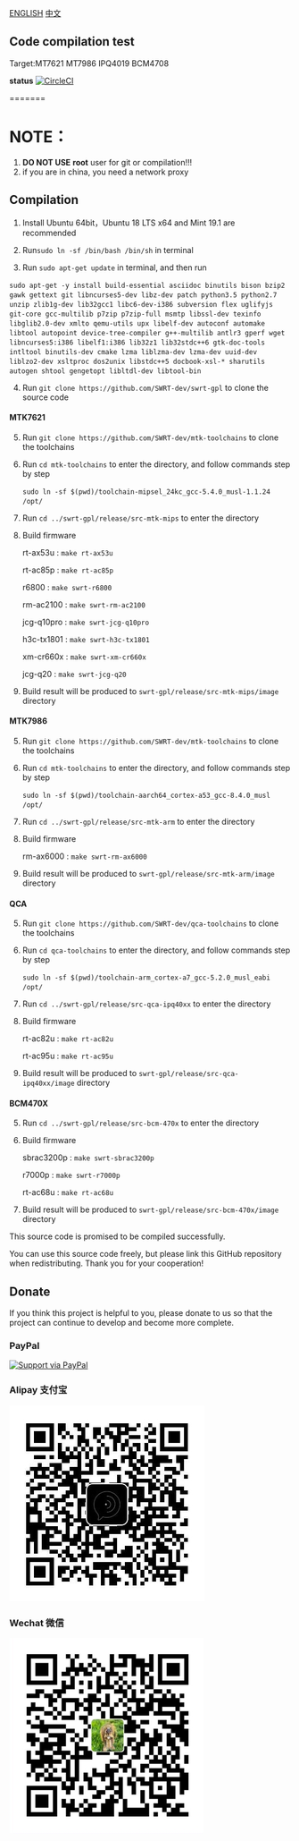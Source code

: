 
[ENGLISH](README_en.md) [中文](README.md)

## Code compilation test

Target:MT7621 MT7986 IPQ4019 BCM4708

**status** [![CircleCI](https://dl.circleci.com/status-badge/img/gh/SWRT-dev/swrt-gpl/tree/master.svg?style=svg)](https://dl.circleci.com/status-badge/redirect/gh/SWRT-dev/swrt-gpl/tree/master)

=======

NOTE：
======

1. **DO NOT USE** **root** user for git or compilation!!!
2. if you are in china, you need a network proxy

## Compilation

1. Install Ubuntu 64bit，Ubuntu 18 LTS x64 and Mint 19.1 are recommended

2. Run`sudo ln -sf /bin/bash /bin/sh` in terminal

3. Run `sudo apt-get update` in terminal, and then run

`
sudo apt-get -y install build-essential asciidoc binutils bison bzip2 gawk gettext git libncurses5-dev libz-dev patch python3.5 python2.7 unzip zlib1g-dev lib32gcc1 libc6-dev-i386 subversion flex uglifyjs git-core gcc-multilib p7zip p7zip-full msmtp libssl-dev texinfo libglib2.0-dev xmlto qemu-utils upx libelf-dev autoconf automake libtool autopoint device-tree-compiler g++-multilib antlr3 gperf wget libncurses5:i386 libelf1:i386 lib32z1 lib32stdc++6 gtk-doc-tools intltool binutils-dev cmake lzma liblzma-dev lzma-dev uuid-dev liblzo2-dev xsltproc dos2unix libstdc++5 docbook-xsl-* sharutils autogen shtool gengetopt libltdl-dev libtool-bin
`

4. Run `git clone https://github.com/SWRT-dev/swrt-gpl` to clone the source code 
   
#### MTK7621

5. Run `git clone https://github.com/SWRT-dev/mtk-toolchains` to clone the toolchains

6. Run `cd mtk-toolchains` to enter the directory, and follow commands step by step 

	`sudo ln -sf $(pwd)/toolchain-mipsel_24kc_gcc-5.4.0_musl-1.1.24 /opt/`

7. Run `cd ../swrt-gpl/release/src-mtk-mips` to enter the directory

8. Build firmware

	rt-ax53u : `make rt-ax53u`

	rt-ac85p : `make rt-ac85p`

	r6800 : `make swrt-r6800`

	rm-ac2100 : `make swrt-rm-ac2100`

	jcg-q10pro : `make swrt-jcg-q10pro`

	h3c-tx1801 : `make swrt-h3c-tx1801`

	xm-cr660x : `make swrt-xm-cr660x`

   jcg-q20 : `make swrt-jcg-q20`

9. Build result will be produced to `swrt-gpl/release/src-mtk-mips/image` directory

#### MTK7986

5. Run `git clone https://github.com/SWRT-dev/mtk-toolchains` to clone the toolchains

6. Run `cd mtk-toolchains` to enter the directory, and follow commands step by step 

   `sudo ln -sf $(pwd)/toolchain-aarch64_cortex-a53_gcc-8.4.0_musl /opt/`

7. Run `cd ../swrt-gpl/release/src-mtk-arm` to enter the directory

8. Build firmware

	rm-ax6000 : `make swrt-rm-ax6000`

9. Build result will be produced to `swrt-gpl/release/src-mtk-arm/image` directory

#### QCA

5. Run `git clone https://github.com/SWRT-dev/qca-toolchains` to clone the toolchains

6. Run `cd qca-toolchains` to enter the directory, and follow commands step by step 

	`sudo ln -sf $(pwd)/toolchain-arm_cortex-a7_gcc-5.2.0_musl_eabi /opt/`

7. Run `cd ../swrt-gpl/release/src-qca-ipq40xx` to enter the directory

8. Build firmware

	rt-ac82u : `make rt-ac82u`

	rt-ac95u : `make rt-ac95u`

9. Build result will be produced to `swrt-gpl/release/src-qca-ipq40xx/image` directory

#### BCM470X

5. Run `cd ../swrt-gpl/release/src-bcm-470x`  to enter the directory

6. Build firmware

	sbrac3200p : `make swrt-sbrac3200p`

	r7000p : `make swrt-r7000p`

	rt-ac68u : `make rt-ac68u`

7. Build result will be produced to `swrt-gpl/release/src-bcm-470x/image` directory


This source code is promised to be compiled successfully.

You can use this source code freely, but please link this GitHub repository when redistributing. Thank you for your cooperation!

## Donate

If you think this project is helpful to you, please donate to us so that the project can continue to develop and become more complete. 

### PayPal

[![Support via PayPal](https://cdn.rawgit.com/twolfson/paypal-github-button/1.0.0/dist/button.svg)](https://paypal.me/paldier9/)

### Alipay 支付宝

![alipay](doc/alipay_donate.jpg)

### Wechat 微信
  
![wechat](doc/wechat_donate.jpg)


